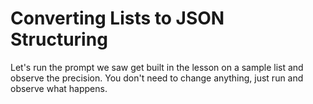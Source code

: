 # Converting Lists to JSON Structuring

Let's run the prompt we saw get built in the lesson on a sample list and observe the precision. You don't need to change anything, just run and observe what happens.
